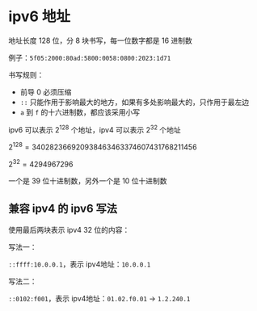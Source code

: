 # ipv6 地址

地址长度 $128$ 位，分 $8$ 块书写，每一位数字都是 $16$ 进制数

例子：`5f05:2000:80ad:5800:0058:0800:2023:1d71`

书写规则：

- 前导 0 必须压缩
- `::` 只能作用于影响最大的地方，如果有多处影响最大的，只作用于最左边
- `a` 到 `f` 的十六进制数，都应该采用小写

ipv6 可以表示 $2 ^ {128}$ 个地址，ipv4 可以表示 $2 ^ {32}$ 个地址

$2 ^ {128} = 340282366920938463463374607431768211456$

$2 ^ {32} = 4294967296$

一个是 $39$ 位十进制数，另外一个是 $10$ 位十进制数

## 兼容 ipv4 的 ipv6 写法

使用最后两块表示 ipv4 32 位的内容：

写法一：

`::ffff:10.0.0.1`，表示 ipv4地址：`10.0.0.1`

写法二：

`::0102:f001`，表示 ipv4地址：`01.02.f0.01` → `1.2.240.1`

